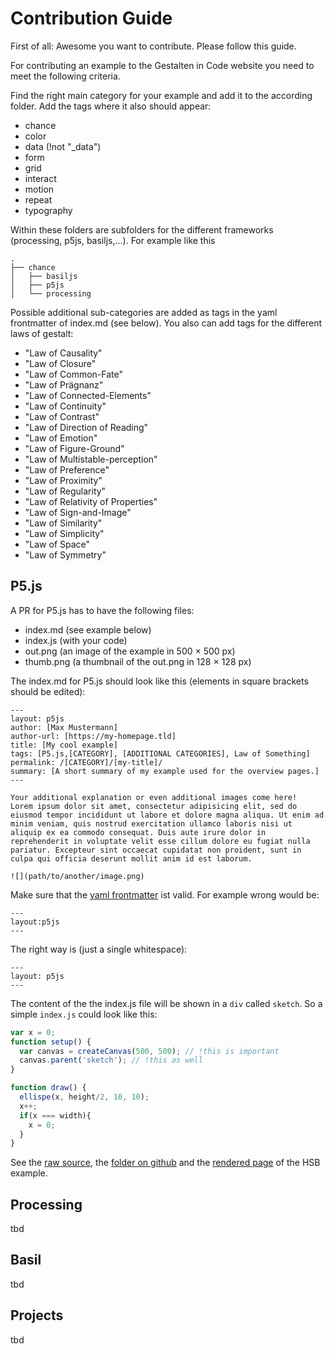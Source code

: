 Contribution Guide  
==================

First of all: Awesome you want to contribute. Please follow this guide.    

For contributing an example to the Gestalten in Code website you need to meet the following criteria.  

Find the right main category for your example and add it to the according folder. Add the tags where it also should appear:  

- chance
- color
- data (!not "_data")  
- form
- grid
- interact
- motion
- repeat
- typography

Within these folders are subfolders for the different frameworks (processing, p5js, basiljs,…). For example like this

    .
    ├── chance
    │   ├── basiljs
    │   ├── p5js
    │   └── processing


Possible additional sub-categories are added as tags in the yaml frontmatter of index.md (see below). You also can add tags for the different laws of gestalt:   

- "Law of Causality"
- "Law of Closure"
- "Law of Common-Fate"
- "Law of Prägnanz"
- "Law of Connected-Elements"
- "Law of Continuity"
- "Law of Contrast"
- "Law of Direction of Reading"
- "Law of Emotion"
- "Law of Figure-Ground"
- "Law of Multistable-perception"
- "Law of Preference"
- "Law of Proximity"
- "Law of Regularity"
- "Law of Relativity of Properties"
- "Law of Sign-and-Image"
- "Law of Similarity"
- "Law of Simplicity"
- "Law of Space"
- "Law of Symmetry"


## P5.js

A PR for P5.js has to have the following files:  

- index.md (see example below)
- index.js (with your code)
- out.png (an image of the example in 500 × 500 px)
- thumb.png (a thumbnail of the out.png in 128 × 128 px)

The index.md for P5.js should look like this (elements in square brackets should be edited):  


    ---  
    layout: p5js
    author: [Max Mustermann]
    author-url: [https://my-homepage.tld]
    title: [My cool example]
    tags: [P5.js,[CATEGORY], [ADDITIONAL CATEGORIES], Law of Something]
    permalink: /[CATEGORY]/[my-title]/
    summary: [A short summary of my example used for the overview pages.]
    ---  
    
    Your additional explanation or even additional images come here!  
    Lorem ipsum dolor sit amet, consectetur adipisicing elit, sed do eiusmod tempor incididunt ut labore et dolore magna aliqua. Ut enim ad minim veniam, quis nostrud exercitation ullamco laboris nisi ut aliquip ex ea commodo consequat. Duis aute irure dolor in reprehenderit in voluptate velit esse cillum dolore eu fugiat nulla pariatur. Excepteur sint occaecat cupidatat non proident, sunt in culpa qui officia deserunt mollit anim id est laborum.  

    ![](path/to/another/image.png)  

Make sure that the [yaml frontmatter](https://jekyllrb.com/docs/frontmatter/) ist valid. For example wrong would be:

    ---
    layout:p5js
    ---

The right way is (just a single whitespace):  

    ---
    layout: p5js
    ---



The content of the the index.js file will be shown in a `div` called `sketch`. So a simple `index.js` could look like this:  

```js
var x = 0;
function setup() {
  var canvas = createCanvas(500, 500); // !this is important
  canvas.parent('sketch'); // !this as well
}

function draw() {
  ellispe(x, height/2, 10, 10);
  x++;
  if(x === width){
    x = 0;
  }
}

```

See the [raw source](https://raw.githubusercontent.com/fabianmoronzirfas/gestalten-in-code/master/color/p5js/hsb/index.md), the [folder on github](https://github.com/fabianmoronzirfas/gestalten-in-code/tree/master/color/p5js/hsb) and the [rendered page](https://interface.fh-potsdam.de/gestalten-in-code/form/hsb/) of the HSB example.  

## Processing

tbd  

## Basil

tbd

## Projects

tbd

